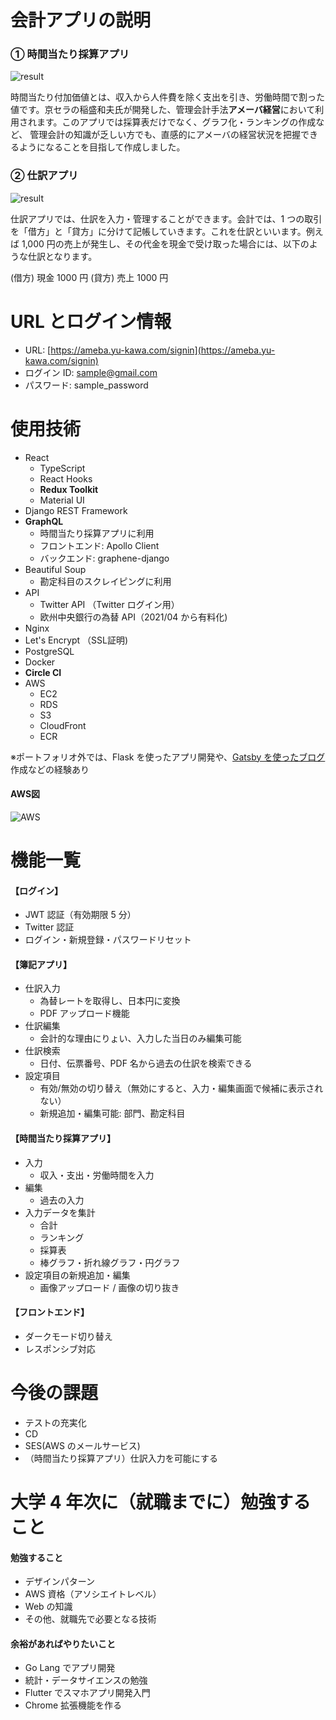 # 会計アプリの説明

### ① 時間当たり採算アプリ

![result](https://github.com/yukawa-900/portfolio/blob/media/ameba.gif)

時間当たり付加価値とは、収入から人件費を除く支出を引き、労働時間で割った値です。京セラの稲盛和夫氏が開発した、管理会計手法**アメーバ経営**において利用されます。このアプリでは採算表だけでなく、グラフ化・ランキングの作成など、
管理会計の知識が乏しい方でも、直感的にアメーバの経営状況を把握できるようになることを目指して作成しました。

### ② 仕訳アプリ

![result](https://github.com/yukawa-900/portfolio/blob/media/bookkeeping.gif)

仕訳アプリでは、仕訳を入力・管理することができます。会計では、1 つの取引を「借方」と「貸方」に分けて記帳していきます。これを仕訳といいます。例えば 1,000 円の売上が発生し、その代金を現金で受け取った場合には、以下のような仕訳となります。

(借方) 現金 1000 円 (貸方) 売上 1000 円

# URL とログイン情報

- URL: [https://ameba.yu-kawa.com/signin](https://ameba.yu-kawa.com/signin)
- ログイン ID: sample@gmail.com
- パスワード: sample_password

# 使用技術

- React
  - TypeScript 
  - React Hooks
  - **Redux Toolkit**
  - Material UI
- Django REST Framework
- **GraphQL**
  - 時間当たり採算アプリに利用
  - フロントエンド: Apollo Client
  - バックエンド: graphene-django
- Beautiful Soup
  - 勘定科目のスクレイピングに利用
- API
  - Twitter API （Twitter ログイン用）
  - 欧州中央銀行の為替 API（2021/04 から有料化)
- Nginx
- Let's Encrypt （SSL証明)
- PostgreSQL
- Docker
- **Circle CI**
- AWS
  - EC2
  - RDS
  - S3
  - CloudFront
  - ECR

※ポートフォリオ外では、Flask を使ったアプリ開発や、[Gatsby を使ったブログ](https://yu-kawa.com)作成などの経験あり

#### AWS図
![AWS](https://user-images.githubusercontent.com/67470479/116664805-eaf43a80-a9d3-11eb-9528-28bb19183a8c.png)



# 機能一覧

#### 【ログイン】

- JWT 認証（有効期限 5 分）
- Twitter 認証
- ログイン・新規登録・パスワードリセット

#### 【簿記アプリ】

- 仕訳入力
  - 為替レートを取得し、日本円に変換
  - PDF アップロード機能
- 仕訳編集
  - 会計的な理由にりょい、入力した当日のみ編集可能
- 仕訳検索
  - 日付、伝票番号、PDF 名から過去の仕訳を検索できる
- 設定項目
  - 有効/無効の切り替え（無効にすると、入力・編集画面で候補に表示されない）
  - 新規追加・編集可能: 部門、勘定科目

#### 【時間当たり採算アプリ】

- 入力
  - 収入・支出・労働時間を入力
- 編集
  - 過去の入力
- 入力データを集計
  - 合計
  - ランキング
  - 採算表
  - 棒グラフ・折れ線グラフ・円グラフ
- 設定項目の新規追加・編集
  - 画像アップロード / 画像の切り抜き

#### 【フロントエンド】

- ダークモード切り替え
- レスポンシブ対応

# 今後の課題

- テストの充実化
- CD
- SES(AWS のメールサービス)
- （時間当たり採算アプリ）仕訳入力を可能にする

# 大学 4 年次に（就職までに）勉強すること

#### 勉強すること

- デザインパターン
- AWS 資格（アソシエイトレベル）
- Web の知識
- その他、就職先で必要となる技術

#### 余裕があればやりたいこと

- Go Lang でアプリ開発
- 統計・データサイエンスの勉強
- Flutter でスマホアプリ開発入門
- Chrome 拡張機能を作る
